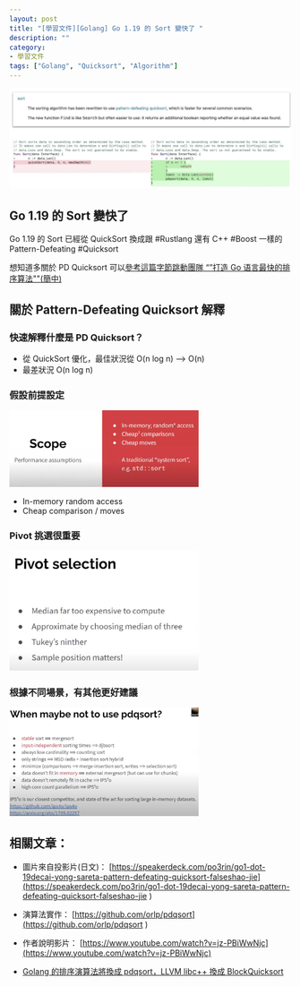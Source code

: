 ```yaml
---
layout: post
title: "[學習文件][Golang] Go 1.19 的 Sort 變快了 "
description: ""
category: 
- 學習文件
tags: ["Golang", "Quicksort", "Algorithm"]
---
```


![image-20220819163803756](../images/2021/image-20220819163803756.png)

## Go 1.19 的 Sort 變快了 

Go 1.19 的 Sort 已經從 QuickSort 換成跟 #Rustlang 還有 C++ #Boost 一樣的  Pattern-Defeating #Quicksort

想知道多關於 PD Quicksort 可以[參考這篇字節跳動團隊 “”打造 Go 语言最快的排序算法""(簡中)](https://blog.csdn.net/ByteDanceTech/article/details/124464192)

## 關於 Pattern-Defeating Quicksort 解釋

### 快速解釋什麼是 PD Quicksort？ 

- 從 QuickSort 優化，最佳狀況從 O(n log n) --> O(n)
-  最差狀況 O(n log n) 

### 假設前提設定

<img src="../images/2021/image-20220825004251117.png" alt="image-20220825004251117" style="zoom:33%;" />

- In-memory random access
- Cheap comparison / moves

### Pivot 挑選很重要

<img src="../images/2021/image-20220825004022080.png" alt="image-20220825004022080" style="zoom:33%;" />

### 根據不同場景，有其他更好建議

<img src="../images/2021/image-20220825003748676.png" alt="image-20220825003748676" style="zoom:33%;" />

## 相關文章：

- 圖片來自投影片(日文)： [https://speakerdeck.com/po3rin/go1-dot-19decai-yong-sareta-pattern-defeating-quicksort-falseshao-jie](https://speakerdeck.com/po3rin/go1-dot-19decai-yong-sareta-pattern-defeating-quicksort-falseshao-jie ) 

- 演算法實作： [https://github.com/orlp/pdqsort](https://github.com/orlp/pdqsort ) 
- 作者說明影片： [https://www.youtube.com/watch?v=jz-PBiWwNjc](https://www.youtube.com/watch?v=jz-PBiWwNjc)
- [Golang 的排序演算法將換成 pdqsort，LLVM libc++ 換成 BlockQuicksort](https://blog.gslin.org/archives/2022/04/22/10673/golang-%E7%9A%84%E6%8E%92%E5%BA%8F%E6%BC%94%E7%AE%97%E6%B3%95%E5%B0%87%E6%8F%9B%E6%88%90-pdqsort%EF%BC%8Cllvm-libc-%E6%8F%9B%E6%88%90-blockquicksort/)

